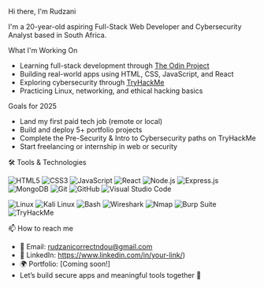 Hi there, I'm Rudzani

I'm a 20-year-old aspiring  Full-Stack Web Developer and Cybersecurity Analyst based in South Africa.

 What I'm Working On
- Learning full-stack development through [The Odin Project](https://www.theodinproject.com/)
- Building real-world apps using HTML, CSS, JavaScript, and React
- Exploring cybersecurity through [TryHackMe](https://tryhackme.com/)
- Practicing Linux, networking, and ethical hacking basics

 Goals for 2025
- Land my first paid tech job (remote or local)
- Build and deploy 5+ portfolio projects
- Complete the Pre-Security & Intro to Cybersecurity paths on TryHackMe
- Start freelancing or internship in web or security

 🛠️ Tools & Technologies

<!-- 💻 Full-Stack Development (Odin Project) -->
![HTML5](https://img.shields.io/badge/-HTML5-orange?style=flat&logo=html5)
![CSS3](https://img.shields.io/badge/-CSS3-blue?style=flat&logo=css3)
![JavaScript](https://img.shields.io/badge/-JavaScript-yellow?style=flat&logo=javascript)
![React](https://img.shields.io/badge/-React-black?style=flat&logo=react)
![Node.js](https://img.shields.io/badge/-Node.js-green?style=flat&logo=node.js)
![Express.js](https://img.shields.io/badge/-Express.js-lightgrey?style=flat&logo=express)
![MongoDB](https://img.shields.io/badge/-MongoDB-darkgreen?style=flat&logo=mongodb)
![Git](https://img.shields.io/badge/-Git-orange?style=flat&logo=git)
![GitHub](https://img.shields.io/badge/-GitHub-black?style=flat&logo=github)
![Visual Studio Code](https://img.shields.io/badge/-VS_Code-blue?style=flat&logo=visualstudiocode)

<!-- 🔐 Cybersecurity (TryHackMe) -->
![Linux](https://img.shields.io/badge/-Linux-black?style=flat&logo=linux)
![Kali Linux](https://img.shields.io/badge/-Kali_Linux-purple?style=flat&logo=kalilinux)
![Bash](https://img.shields.io/badge/-Bash-grey?style=flat&logo=gnubash)
![Wireshark](https://img.shields.io/badge/-Wireshark-lightblue?style=flat&logo=wireshark)
![Nmap](https://img.shields.io/badge/-Nmap-darkblue?style=flat)
![Burp Suite](https://img.shields.io/badge/-Burp_Suite-orange?style=flat)
![TryHackMe](https://img.shields.io/badge/-TryHackMe-red?style=flat&logo=tryhackme)

📫 How to reach me
- 📧 Email: rudzanicorrectndou@gmail.com
- 💼 LinkedIn: https://www.linkedin.com/in/your-link/) 
- 🌍 Portfolio: [Coming soon!]
- Let’s build secure apps and meaningful tools together 🚀
